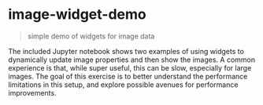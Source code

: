# image-widget-demo

> simple demo of widgets for image data

The included Jupyter notebook shows two examples of using widgets to dynamically update image properties and then show the images. A common experience is that, while super useful, this can be slow, especially for large images. The goal of this exercise is to better understand the performance limitations in this setup, and explore possible avenues for performance improvements.
